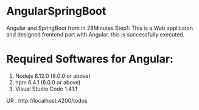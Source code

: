 # AngularSpringBoot
Angular and SpringBoot from in 28Minutes
Step1: This is a Web applicaton and designed frentend part with Angular. this is successfully executed.

Required Softwares for Angular:
===============================
1) Nodejs 8.12.0 (8.0.0 or above)
2) npm 6.4.1 (6.0.0 or above)
3) Visual Studio Code 1.41.1 

UR : http://localhost:4200/todos
